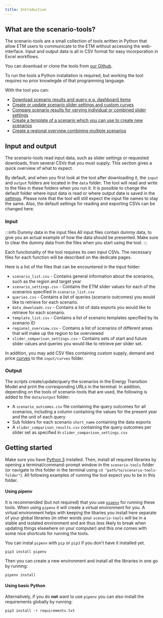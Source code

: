```yaml
---
title: Introduction
---
```

## What are the scenario-tools?
The scenario-tools are a small collection of tools written in Python that allow ETM users to
communicate to the ETM without accessing the web-interface. Input and output data is all
in CSV format for easy incorporation in Excel workflows.

You can download or clone the tools from [our Github](https://github.com/quintel/scenario-tools).

To run the tools a Python installation is required, but working the tool requires no prior knowlegde
of that programming language.

With the tool you can:
- [Download scenario results and query e.g. dashboard items](retrieving-data.md)
- [Create or update scenario slider settings and custom curves](creating-and-updating.md)
- [Compare scenario results for varying individual or combined slider settings](slider-comparison.md)
- [Create a template of a scenario which you can use to create new scenarios](creating-templates.md)
- [Create a regional overview combining multiple scenarios](regional-overview.md)

## Input and output
The scenario-tools read input data, such as slider settings or requested downloads, from several CSVs
that you must supply. This section gives a quick overview of what to expect.

By default, and when you first look at the tool after downloading it, the `input` and `output` folders are located in the `data` folder. The tool will read and write to the files in these folders when you run it. It is possible to change the default folder where input data is read or where output data is saved in the [settings](advanced-settings.md#configuring-the-tool). Please note that the tool will still expect the input file names to stay the same. Also, the default settings for reading and exporting CSVs can be changed here.

### Input
:::info Dummy data in the input files
All input files contain dummy data, to give you an actual example of how the data should be presented. Make sure to clear the dummy data from the files when you start using the tool.
:::

Each functionality of the tool requires its own input CSVs. The necessary files for each function will be
described on the dedicate pages.

Here is a list of the files that can be encountered in the input folder:
 * `scenario_list.csv` - Contains general information about the scenarios, such as the region and target year
 * `scenario_settings.csv` - Contains the ETM slider values for each of the scenarios specified in `scenario_list.csv`
 * `queries.csv` - Contains a list of queries (scenario outcomes) you would like to retrieve for each scenario.
 * `data_downloads.csv` - Contains a list of data exports you would like to retrieve for each scenario.
 * `template_list.csv` -  Contains a list of scenario templates specified by its scenario ID
 * `regional_overview.csv` -  Contains a list of scenarios of different areas that will make up the region to be overviewed
 * `slider_comparison_settings.csv` - Contains sets of start and future slider values and queries you would like to retrieve per slider set.

In addition, you may add CSV files containing custom supply, demand and price [curves](creating-and-updating#curves) to the `input/curves` folder.

### Output
The scripts create/update/query the scenarios in the Energy Transition Model and print the corresponding URLs in the terminal. In addition, depending on the tools of scenario-tools that are used, the following is added to the `data/output` folder:

 * A `scenario_outcomes.csv` file containing the query outcomes for all scenarios, including a column containing the values for the present year and the unit of each query
 * Sub folders for each scenario `short_name` containing the data exports
 * A `slider_comparison_results.csv` containing the query outcomes per slider set as specified in `slider_comparison_settings.csv`

## Getting started

Make sure you have [Python 3](https://www.python.org/downloads/) installed. Then, install all required libraries by opening a terminal/command-prompt window in the `scenario-tools` folder (or navigate to this folder in the terminal using `cd "path/to/scenario-tools-folder"`). All following examples of running the tool
expect you to be in this folder.

#### Using pipenv
It is recommended (but not required) that you use [`pipenv`](https://pipenv.pypa.io/en/latest/) for running these tools. When using `pipenv`
it will create a virtual environment for you. A virtual environment helps with keeping the libaries you install here separate of your global libraries (in
other words your `scenario-tools` will be in a stable and isolated environment and are thus less likely to break when updating things elsewhere on your computer)
and this one comes with some nice shortcuts for running the tools.

You can instal `pipenv` with `pip` or `pip3` if you don't have it installed yet.
```
pip3 install pipenv
```

Then you can create a new environment and install all the libraries in one go by running:
```
pipenv install
```

#### Using basic Python
Alternatively, if you do **not** want to use `pipenv` you can also install the requirements globally by running:
```
pip3 install -r requirements.txt
```

